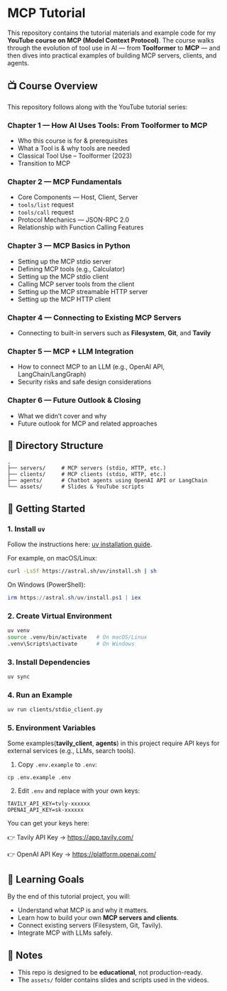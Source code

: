 # MCP Tutorial

This repository contains the tutorial materials and example code for my **YouTube course on MCP (Model Context Protocol)**.
The course walks through the evolution of tool use in AI — from **Toolformer** to **MCP** — and then dives into practical examples of building MCP servers, clients, and agents.

## 📺 Course Overview

This repository follows along with the YouTube tutorial series:

### **Chapter 1 — How AI Uses Tools: From Toolformer to MCP**

* Who this course is for & prerequisites
* What a Tool is & why tools are needed
* Classical Tool Use – Toolformer (2023)
* Transition to MCP

### **Chapter 2 — MCP Fundamentals**

* Core Components — Host, Client, Server
* `tools/list` request
* `tools/call` request
* Protocol Mechanics — JSON-RPC 2.0
* Relationship with Function Calling Features

### **Chapter 3 — MCP Basics in Python**

* Setting up the MCP stdio server
* Defining MCP tools (e.g., Calculator)
* Setting up the MCP stdio client
* Calling MCP server tools from the client
* Setting up the MCP streamable HTTP server
* Setting up the MCP HTTP client

### **Chapter 4 — Connecting to Existing MCP Servers**

* Connecting to built-in servers such as **Filesystem**, **Git**, and **Tavily**

### **Chapter 5 — MCP + LLM Integration**

* How to connect MCP to an LLM (e.g., OpenAI API, LangChain/LangGraph)
* Security risks and safe design considerations

### **Chapter 6 — Future Outlook & Closing**

* What we didn’t cover and why
* Future outlook for MCP and related approaches

## 📂 Directory Structure

```
.
├── servers/     # MCP servers (stdio, HTTP, etc.)
├── clients/     # MCP clients (stdio, HTTP, etc.)
├── agents/      # Chatbot agents using OpenAI API or LangChain
└── assets/      # Slides & YouTube scripts
```


## 🚀 Getting Started

### 1. Install `uv`

Follow the instructions here: [uv installation guide](https://docs.astral.sh/uv/getting-started/installation/).

For example, on macOS/Linux:

```bash
curl -LsSf https://astral.sh/uv/install.sh | sh
```

On Windows (PowerShell):

```powershell
irm https://astral.sh/uv/install.ps1 | iex
```

### 2. Create Virtual Environment

```bash
uv venv
source .venv/bin/activate   # On macOS/Linux
.venv\Scripts\activate      # On Windows
```

### 3. Install Dependencies

```bash
uv sync
```

### 4. Run an Example

```bash
uv run clients/stdio_client.py
```

### 5. Environment Variables

Some examples(**tavily_client**, **agents**) in this project require API keys for external services (e.g., LLMs, search tools).

1. Copy `.env.example` to `.env`:
```
cp .env.example .env
```
2. Edit `.env` and replace with your own keys:
```
TAVILY_API_KEY=tvly-xxxxxx
OPENAI_API_KEY=sk-xxxxxx
```

You can get your keys here:

👉 Tavily API Key → https://app.tavily.com/

👉 OpenAI API Key → https://platform.openai.com/

## 🎯 Learning Goals

By the end of this tutorial project, you will:

* Understand what MCP is and why it matters.
* Learn how to build your own **MCP servers and clients**.
* Connect existing servers (Filesystem, Git, Tavily).
* Integrate MCP with LLMs safely.

## 📌 Notes

* This repo is designed to be **educational**, not production-ready.
* The `assets/` folder contains slides and scripts used in the videos.

